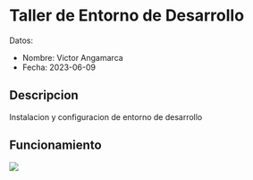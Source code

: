 # Taller de Entorno de Desarrollo

Datos:

- Nombre: Victor Angamarca
- Fecha: 2023-06-09

## Descripcion

Instalacion y configuracion de entorno de desarrollo

## Funcionamiento

![](img/https://asociacioneducar.com/sites/default/files/styles/node_main/public/field/image/009b50duvls11.jpg?itok=i3rk6862)